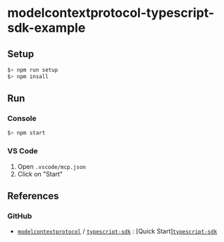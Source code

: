 # modelcontextprotocol-typescript-sdk-example

## Setup

```bash
$> npm run setup
$> npm insall
```

## Run

### Console

```bash
$> npm start
```

### VS Code

1. Open `.vscode/mcp.json`
1. Click on "Start"

## References

### GitHub

- [`modelcontextprotocol`](https://github.com/modelcontextprotocol/) / [`typescript-sdk`](https://github.com/modelcontextprotocol/typescript-sdk/tree/1.17.3) : [Quick Start][`typescript-sdk`](https://github.com/modelcontextprotocol/typescript-sdk/tree/1.17.3?tab=readme-ov-file#quick-start)
